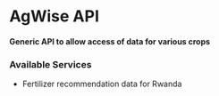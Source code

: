 # AgWise API

#### Generic API to allow access of data for various crops

### Available Services

* Fertilizer recommendation data for Rwanda
